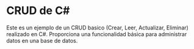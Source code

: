 # CRUD de C#

Este es un ejemplo de un CRUD basico (Crear, Leer, Actualizar, Eliminar) realizado en C#. Proporciona una funcionalidad básica para administrar datos en una base de datos.

